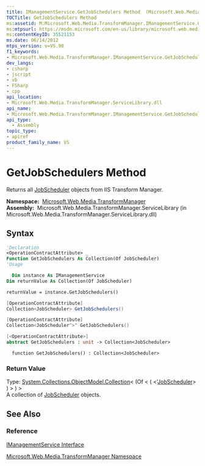 ```yaml
---
title: IManagementService.GetJobSchedulers Method  (Microsoft.Web.Media.TransformManager)
TOCTitle: GetJobSchedulers Method
ms:assetid: M:Microsoft.Web.Media.TransformManager.IManagementService.GetJobSchedulers
ms:mtpsurl: https://msdn.microsoft.com/en-us/library/microsoft.web.media.transformmanager.imanagementservice.getjobschedulers(v=VS.90)
ms:contentKeyID: 35521153
ms.date: 06/14/2012
mtps_version: v=VS.90
f1_keywords:
- Microsoft.Web.Media.TransformManager.IManagementService.GetJobSchedulers
dev_langs:
- csharp
- jscript
- vb
- FSharp
- cpp
api_location:
- Microsoft.Web.Media.TransformManager.ServiceLibrary.dll
api_name:
- Microsoft.Web.Media.TransformManager.IManagementService.GetJobSchedulers
api_type:
  - Assembly
topic_type:
- apiref
product_family_name: VS
---
```


# GetJobSchedulers Method

Returns all [JobScheduler](jobscheduler-class-microsoft-web-media-transformmanager.md) objects from IIS Transform Manager.

**Namespace:**  [Microsoft.Web.Media.TransformManager](microsoft-web-media-transformmanager-namespace.md)  
**Assembly:**  Microsoft.Web.Media.TransformManager.ServiceLibrary (in Microsoft.Web.Media.TransformManager.ServiceLibrary.dll)

## Syntax

```vb
'Declaration
<OperationContractAttribute> _
Function GetJobSchedulers As Collection(Of JobScheduler)
'Usage

  Dim instance As IManagementService
Dim returnValue As Collection(Of JobScheduler)

returnValue = instance.GetJobSchedulers()
```

```csharp
[OperationContractAttribute]
Collection<JobScheduler> GetJobSchedulers()
```

```cpp
[OperationContractAttribute]
Collection<JobScheduler^>^ GetJobSchedulers()
```

``` fsharp
[<OperationContractAttribute>]
abstract GetJobSchedulers : unit -> Collection<JobScheduler> 
```

```jscript
  function GetJobSchedulers() : Collection<JobScheduler>
```

### Return Value

Type: [System.Collections.ObjectModel.Collection](https://msdn.microsoft.com/library/ms132397)\< (Of \< ( \<'[JobScheduler](jobscheduler-class-microsoft-web-media-transformmanager.md)\> ) \> ) \>  
A collection of [JobScheduler](jobscheduler-class-microsoft-web-media-transformmanager.md) objects.  

## See Also

### Reference

[IManagementService Interface](imanagementservice-interface-microsoft-web-media-transformmanager.md)

[Microsoft.Web.Media.TransformManager Namespace](microsoft-web-media-transformmanager-namespace.md)

